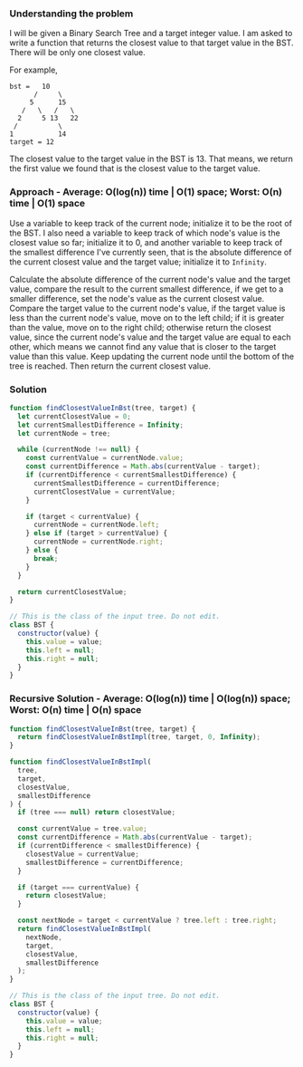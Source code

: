 ### Understanding the problem

I will be given a Binary Search Tree and a target integer value. I am asked to write a function that returns the closest value to that target value in the BST. There will be only one closest value.

For example,

```
bst =   10
      /     \
     5      15
   /   \   /   \
  2     5 13   22
 /          \
1           14
target = 12
```

The closest value to the target value in the BST is 13. That means, we return the first value we found that is the closest value to the target value.

### Approach - Average: O(log(n)) time | O(1) space; Worst: O(n) time | O(1) space

Use a variable to keep track of the current node; initialize it to be the root of the BST. I also need a variable to keep track of which node's value is the closest value so far; initialize it to 0, and another variable to keep track of the smallest difference I've currently seen, that is the absolute difference of the current closest value and the target value; initialize it to `Infinity`.

Calculate the absolute difference of the current node's value and the target value, compare the result to the current smallest difference, if we get to a smaller difference, set the node's value as the current closest value. Compare the target value to the current node's value, if the target value is less than the current node's value, move on to the left child; if it is greater than the value, move on to the right child; otherwise return the closest value, since the current node's value and the target value are equal to each other, which means we cannot find any value that is closer to the target value than this value. Keep updating the current node until the bottom of the tree is reached. Then return the current closest value.

### Solution

```js
function findClosestValueInBst(tree, target) {
  let currentClosestValue = 0;
  let currentSmallestDifference = Infinity;
  let currentNode = tree;

  while (currentNode !== null) {
    const currentValue = currentNode.value;
    const currentDifference = Math.abs(currentValue - target);
    if (currentDifference < currentSmallestDifference) {
      currentSmallestDifference = currentDifference;
      currentClosestValue = currentValue;
    }

    if (target < currentValue) {
      currentNode = currentNode.left;
    } else if (target > currentValue) {
      currentNode = currentNode.right;
    } else {
      break;
    }
  }

  return currentClosestValue;
}

// This is the class of the input tree. Do not edit.
class BST {
  constructor(value) {
    this.value = value;
    this.left = null;
    this.right = null;
  }
}
```

### Recursive Solution - Average: O(log(n)) time | O(log(n)) space; Worst: O(n) time | O(n) space

```js
function findClosestValueInBst(tree, target) {
  return findClosestValueInBstImpl(tree, target, 0, Infinity);
}

function findClosestValueInBstImpl(
  tree,
  target,
  closestValue,
  smallestDifference
) {
  if (tree === null) return closestValue;

  const currentValue = tree.value;
  const currentDifference = Math.abs(currentValue - target);
  if (currentDifference < smallestDifference) {
    closestValue = currentValue;
    smallestDifference = currentDifference;
  }

  if (target === currentValue) {
    return closestValue;
  }

  const nextNode = target < currentValue ? tree.left : tree.right;
  return findClosestValueInBstImpl(
    nextNode,
    target,
    closestValue,
    smallestDifference
  );
}

// This is the class of the input tree. Do not edit.
class BST {
  constructor(value) {
    this.value = value;
    this.left = null;
    this.right = null;
  }
}
```
